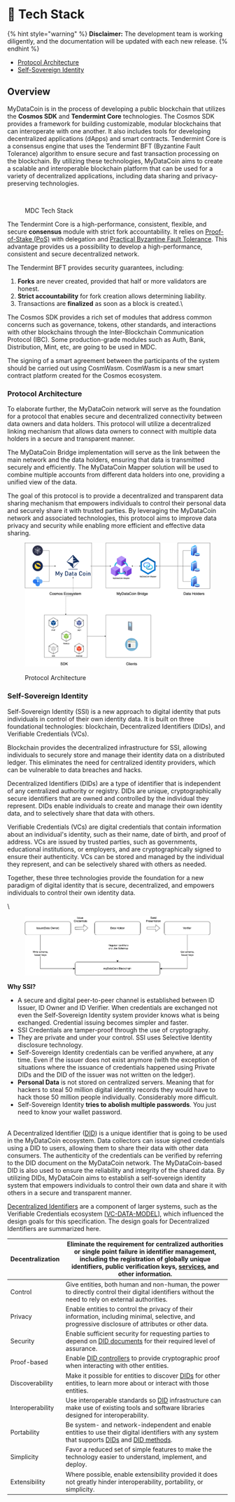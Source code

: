 # 🤖 Tech Stack

{% hint style="warning" %}
**Disclaimer:** The development team is working diligently, and the documentation will be updated with each new release.
{% endhint %}

* [Protocol Architecture](tech-stack.md#protocol-architecture)
* [Self-Sovereign Identity](tech-stack.md#self-sovereign-identity)

## Overview

MyDataCoin is in the process of developing a public blockchain that utilizes the **Cosmos SDK** and **Tendermint Core** technologies. The Cosmos SDK provides a framework for building customizable, modular blockchains that can interoperate with one another. It also includes tools for developing decentralized applications (dApps) and smart contracts. Tendermint Core is a consensus engine that uses the Tendermint BFT (Byzantine Fault Tolerance) algorithm to ensure secure and fast transaction processing on the blockchain. By utilizing these technologies, MyDataCoin aims to create a scalable and interoperable blockchain platform that can be used for a variety of decentralized applications, including data sharing and privacy-preserving technologies.

<figure><img src="https://lh6.googleusercontent.com/rljPDPsCtDL6qYOcKp0xZaALBjHr0ALGI5DB7P17F7zIIk1LFhC8GePCu986fYr5RvpkyPUlk5NNiVjpHcbUdljLS8VY515IDYqrj8Pth5RcE7Cj5TXWX9yg69NiFrKaNwjMqEDehqQCjHvss2fzDIc3PBWph3J2sw2QbHNoo4P0sWbw5ZFBG22dLoOhaG8" alt=""><figcaption><p>MDC Tech Stack</p></figcaption></figure>

The Tendermint Core is a high-performance, consistent, flexible, and secure **consensus** module with strict fork accountability. It relies on [Proof-of-Stake (PoS)](https://eprint.iacr.org/2019/1460.pdf) with delegation and  [Practical Byzantine Fault Tolerance](https://github.com/tendermint/tendermint). This advantage provides us a possibility to develop a high-performance, consistent and secure decentralized network.

The Tendermint BFT provides security guarantees, including:

1. **Forks** are never created, provided that half or more validators are honest.
2. **Strict accountability** for fork creation allows determining liability.
3. Transactions are **finalized** as soon as a block is created.\


The Cosmos SDK provides a rich set of modules that address common concerns such as governance, tokens, other standards, and interactions with other blockchains through the Inter-Blockchain Communication Protocol (IBC). Some production-grade modules such as Auth, Bank, Distribution, Mint, etc, are going to be used in MDC.

The signing of a smart agreement between the participants of the system should be carried out using CosmWasm. CosmWasm is a new smart contract platform created for the Cosmos ecosystem.

### Protocol Architecture

To elaborate further, the MyDataCoin network will serve as the foundation for a protocol that enables secure and decentralized connectivity between data owners and data holders. This protocol will utilize a decentralized linking mechanism that allows data owners to connect with multiple data holders in a secure and transparent manner.

The MyDataCoin Bridge implementation will serve as the link between the main network and the data holders, ensuring that data is transmitted securely and efficiently. The MyDataCoin Mapper solution will be used to combine multiple accounts from different data holders into one, providing a unified view of the data.

The goal of this protocol is to provide a decentralized and transparent data sharing mechanism that empowers individuals to control their personal data and securely share it with trusted parties. By leveraging the MyDataCoin network and associated technologies, this protocol aims to improve data privacy and security while enabling more efficient and effective data sharing.

<figure><img src="../.gitbook/assets/MainSchema2.drawio.png" alt=""><figcaption><p>Protocol Architecture</p></figcaption></figure>

### Self-Sovereign Identity

Self-Sovereign Identity (SSI) is a new approach to digital identity that puts individuals in control of their own identity data. It is built on three foundational technologies: blockchain, Decentralized Identifiers (DIDs), and Verifiable Credentials (VCs).

Blockchain provides the decentralized infrastructure for SSI, allowing individuals to securely store and manage their identity data on a distributed ledger. This eliminates the need for centralized identity providers, which can be vulnerable to data breaches and hacks.

Decentralized Identifiers (DIDs) are a type of identifier that is independent of any centralized authority or registry. DIDs are unique, cryptographically secure identifiers that are owned and controlled by the individual they represent. DIDs enable individuals to create and manage their own identity data, and to selectively share that data with others.

Verifiable Credentials (VCs) are digital credentials that contain information about an individual's identity, such as their name, date of birth, and proof of address. VCs are issued by trusted parties, such as governments, educational institutions, or employers, and are cryptographically signed to ensure their authenticity. VCs can be stored and managed by the individual they represent, and can be selectively shared with others as needed.

Together, these three technologies provide the foundation for a new paradigm of digital identity that is secure, decentralized, and empowers individuals to control their own identity data.

\


<figure><img src="../.gitbook/assets/image.png" alt=""><figcaption></figcaption></figure>

**Why SSI?**

* A secure and digital peer-to-peer channel is established between ID Issuer, ID Owner and ID Verifier. When credentials are exchanged not even the Self-Sovereign Identity system provider knows what is being exchanged. Credential issuing becomes simpler and faster.
* SSI Credentials are tamper-proof through the use of cryptography.
* They are private and under your control. SSI uses Selective Identity disclosure technology.
* Self-Sovereign Identity credentials can be verified anywhere, at any time. Even if the issuer does not exist anymore (with the exception of situations where the issuance of credentials happened using Private DIDs and the DID of the issuer was not written on the ledger).
* **Personal Data** is not stored on centralized servers. Meaning that for hackers to steal 50 million digital identity records they would have to hack those 50 million people individually. Considerably more difficult.
* Self-Sovereign Identity **tries to abolish multiple passwords**. You just need to know your wallet password.

\
A Decentralized Identifier ([DID](https://www.w3.org/TR/did-core/)) is a unique identifier that is going to be used in the MyDataCoin ecosystem. Data collectors can issue signed credentials using a DID to users, allowing them to share their data with other data consumers. The authenticity of the credentials can be verified by referring to the DID document on the MyDataCoin network. The MyDataCoin-based DID is also used to ensure the reliability and integrity of the shared data. By utilizing DIDs, MyDataCoin aims to establish a self-sovereign identity system that empowers individuals to control their own data and share it with others in a secure and transparent manner.

[Decentralized Identifiers](https://www.w3.org/TR/did-core/#dfn-decentralized-identifiers) are a component of larger systems, such as the Verifiable Credentials ecosystem \[[VC-DATA-MODEL](https://www.w3.org/TR/did-core/#bib-vc-data-model)], which influenced the design goals for this specification. The design goals for Decentralized Identifiers are summarized here.

| Decentralization | Eliminate the requirement for centralized authorities or single point failure in identifier management, including the registration of globally unique identifiers, public verification keys, [services](https://www.w3.org/TR/did-core/#dfn-service), and other information. |
| ---------------- | ---------------------------------------------------------------------------------------------------------------------------------------------------------------------------------------------------------------------------------------------------------------------------- |
| Control          | Give entities, both human and non-human, the power to directly control their digital identifiers without the need to rely on external authorities.                                                                                                                           |
| Privacy          | Enable entities to control the privacy of their information, including minimal, selective, and progressive disclosure of attributes or other data.                                                                                                                           |
| Security         | Enable sufficient security for requesting parties to depend on [DID documents](https://www.w3.org/TR/did-core/#dfn-did-documents) for their required level of assurance.                                                                                                     |
| Proof-based      | Enable [DID controllers](https://www.w3.org/TR/did-core/#dfn-did-controllers) to provide cryptographic proof when interacting with other entities.                                                                                                                           |
| Discoverability  | Make it possible for entities to discover [DIDs](https://www.w3.org/TR/did-core/#dfn-decentralized-identifiers) for other entities, to learn more about or interact with those entities.                                                                                     |
| Interoperability | Use interoperable standards so [DID](https://www.w3.org/TR/did-core/#dfn-decentralized-identifiers) infrastructure can make use of existing tools and software libraries designed for interoperability.                                                                      |
| Portability      | Be system- and network-independent and enable entities to use their digital identifiers with any system that supports [DIDs](https://www.w3.org/TR/did-core/#dfn-decentralized-identifiers) and [DID methods](https://www.w3.org/TR/did-core/#dfn-did-methods).              |
| Simplicity       | Favor a reduced set of simple features to make the technology easier to understand, implement, and deploy.                                                                                                                                                                   |
| Extensibility    | Where possible, enable extensibility provided it does not greatly hinder interoperability, portability, or simplicity.                                                                                                                                                       |

